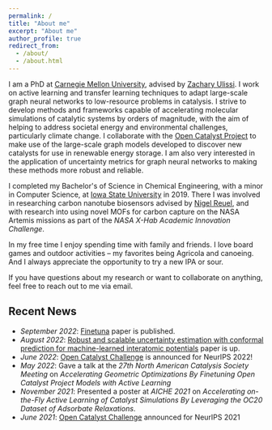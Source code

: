 ```yaml
---
permalink: /
title: "About me"
excerpt: "About me"
author_profile: true
redirect_from: 
  - /about/
  - /about.html
---
```


I am a PhD at [Carnegie Mellon University](https://www.cmu.edu/), advised by [Zachary Ulissi](https://ulissigroup.cheme.cmu.edu/bio/). I work on active learning and transfer learning techniques to adapt large-scale graph neural networks to low-resource problems in catalysis. I strive to develop methods and frameworks capable of accelerating molecular simulations of catalytic systems by orders of magnitude, with the aim of helping to address societal energy and environmental challenges, particularly climate change. I collaborate with the [Open Catalyst Project](https://opencatalystproject.org/) to make use of the large-scale graph models developed to discover new catalysts for use in renewable energy storage. I am also very interested in the application of uncertainty metrics for graph neural networks to making these methods more robust and reliable. 

I completed my Bachelor's of Science in Chemical Engineering, with a minor in Computer Science, at [Iowa State University](https://www.iastate.edu/) in 2019. There I was involved in researching carbon nanotube biosensors advised by [Nigel Reuel](http://www.reuelgroup.org/), and with research into using novel MOFs for carbon capture on the NASA Artemis missions as part of the *NASA X-Hab Academic Innovation Challenge*.

In my free time I enjoy spending time with family and friends. I love board games and outdoor activities – my favorites being Agricola and canoeing. And I always appreciate the opportunity to try a new IPA or sour.

If you have questions about my research or want to collaborate on anything, feel free to reach out to me via email.

## Recent News

- *September 2022*: [Finetuna](https://doi.org/10.1088/2632-2153/ac8fe0) paper is published.
- *August 2022*: [Robust and scalable uncertainty estimation with conformal prediction for machine-learned interatomic potentials](https://doi.org/10.48550/arXiv.2208.08337) paper is up.
- *June 2022*: [Open Catalyst Challenge](https://opencatalystproject.org/challenge.html) is announced for NeurIPS 2022!
- *May 2022*: Gave a talk at the *27th North American Catalysis Society Meeting* on *Accelerating Geometric Optimizations By Finetuning Open Catalyst Project Models with Active Learning*
- *November 2021*: Presented a poster at *AICHE 2021* on *Accelerating on-the-Fly Active Learning of Catalyst Simulations By Leveraging the OC20 Dataset of Adsorbate Relaxations*.
- *June 2021*: [Open Catalyst Challenge](https://opencatalystproject.org/challenge.html) announced for NeurIPS 2021 

